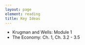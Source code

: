 ```yaml
---
layout: page
element: reading
title: Key Ideas
---
```


* Krugman and Wells: Module 1
* The Economy: Ch. 1, Ch. 3.2 - 3.5
